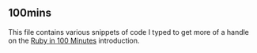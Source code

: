 <h2>100mins</h2>

<p>This file contains various snippets of code I typed to get more of a handle on the <a href='http://tutorials.jumpstartlab.com/projects/ruby_in_100_minutes.html'>Ruby in 100 Minutes</a> introduction.</p>
